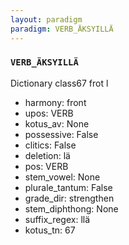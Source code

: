 ```yaml
---
layout: paradigm
paradigm: VERB_ÄKSYILLÄ
---
```

### ` VERB_ÄKSYILLÄ `

Dictionary class67 frot l
* harmony: front
* upos: VERB
* kotus_av: None
* possessive: False
* clitics: False
* deletion: lä
* pos: VERB
* stem_vowel: None
* plurale_tantum: False
* grade_dir: strengthen
* stem_diphthong: None
* suffix_regex: llä
* kotus_tn: 67
